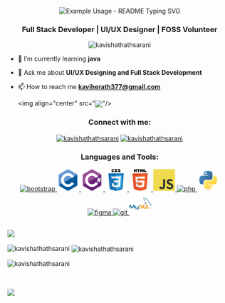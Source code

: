 <p align="center">
  <img src="https://readme-typing-svg.demolab.com/?lines=Hi+👋+I+am+Kavisha+Thathsarani ;&font=Fira%20Code&center=true&width=380&height=50&duration=4000&pause=1000" alt="Example Usage - README Typing SVG">
</p>
<h3 align="center">Full Stack Developer | UI/UX Designer | FOSS Volunteer</h3>

<p align="center"> <img src="https://komarev.com/ghpvc/?username=kavishathathsarani&label=Profile%20views&color=0e75b6&style=flat" alt="kavishathathsarani" /> </p>

- 🌱 I’m currently learning **java**

- 💬 Ask me about **UI/UX Designing and Full Stack Development**

- 📫 How to reach me **kaviherath377@gmail.com**

  <img  align="center"  src="<img  align="center"  src="![image](https://github.com/kavishathathsarani/kavishathathsarani/assets/135618896/3d457baa-0105-45d2-9624-ad574280e338)
"/>"/>
  
<h3 align="center">Connect with me:</h3>
<p align="center">
<a href="https://linkedin.com/in/kavishathathsarani" target="blank"><img align="center" src="https://github.com/Scar1109/skill-icons/blob/main/icons/LinkedIn.svg" alt="kavishathathsarani" height="40" width="50" /></a>
  <a href="https://kaggle.com/kavishathathsarani" target="blank"><img align="center" src="https://raw.githubusercontent.com/rahuldkjain/github-profile-readme-generator/master/src/images/icons/Social/kaggle.svg" alt="kavishathathsarani" height="40" width="50" /></a>
</p>

<h3 align="center">Languages and Tools:</h3>
<p align="center"> 
  <a href="https://getbootstrap.com" target="_blank" rel="noreferrer"> 
    <img src="https://github.com/Scar1109/skill-icons/blob/main/icons/Bootstrap.svg" alt="bootstrap" height="50" width="50"/> 
  </a> 
  <a href="https://www.cprogramming.com/" target="_blank" rel="noreferrer"> 
    <img src="https://raw.githubusercontent.com/devicons/devicon/master/icons/c/c-original.svg" alt="c" height="50" width="50"/> 
  </a> 
  <a href="https://www.w3schools.com/cs/" target="_blank" rel="noreferrer"> 
    <img src="https://raw.githubusercontent.com/devicons/devicon/master/icons/csharp/csharp-original.svg" alt="csharp" height="50" width="50"/> 
  </a> 
  <a href="https://www.w3schools.com/css/" target="_blank" rel="noreferrer"> 
    <img src="https://raw.githubusercontent.com/devicons/devicon/master/icons/css3/css3-original-wordmark.svg" alt="css3" height="50" width="50"/> 
  </a> 
  <a href="https://www.w3.org/html/" target="_blank" rel="noreferrer"> 
    <img src="https://raw.githubusercontent.com/devicons/devicon/master/icons/html5/html5-original-wordmark.svg" alt="html5" height="50" width="50"/> 
  </a> 
  <a href="https://github.com/Scar1109/skill-icons/blob/main/icons/JavaScript.svg" target="_blank" rel="noreferrer"> 
    <img src="https://raw.githubusercontent.com/devicons/devicon/master/icons/javascript/javascript-original.svg" alt="javascript" height="50" width="50"/> 
  </a> 
  <a href="https://www.php.net" target="_blank" rel="noreferrer"> 
    <img src="https://github.com/Scar1109/skill-icons/blob/main/icons/PHP-Dark.svg" alt="php" height="50" width="50"/> 
  </a> 
  <a href="https://www.python.org" target="_blank" rel="noreferrer"> 
    <img src="https://raw.githubusercontent.com/devicons/devicon/master/icons/python/python-original.svg" alt="python" height="50" width="50"/> 
  </a> 
  <a href="https://www.figma.com/" target="_blank" rel="noreferrer"> 
    <img src="https://www.vectorlogo.zone/logos/figma/figma-icon.svg" alt="figma" height="50" width="50"/> 
  </a> 
  <a href="https://git-scm.com/" target="_blank" rel="noreferrer"> 
    <img src="https://www.vectorlogo.zone/logos/git-scm/git-scm-icon.svg" alt="git" height="50" width="50"/> 
  </a> 
  <a href="https://www.mysql.com/" target="_blank" rel="noreferrer"> 
    <img src="https://raw.githubusercontent.com/devicons/devicon/master/icons/mysql/mysql-original-wordmark.svg" alt="mysql" height="50" width="50"/> 
  </a> 
</p>
<br>

<a href="https://github.com/kavishathathsarani">
  <img height="180em" src="https://github-readme-stats-eight-theta.vercel.app/api?username=kavishathathsarani&show_icons=true&theme=algolia&include_all_commits=true&count_private=true"/>
 
</a>

<p><img align="left" src="https://github-readme-stats.vercel.app/api/top-langs?username=kavishathathsarani&show_icons=true&locale=en&layout=compact" alt="kavishathathsarani" /></p>

<p>&nbsp;<img align="center" src="https://github-readme-stats.vercel.app/api?username=kavishathathsarani&show_icons=true&locale=en" alt="kavishathathsarani" /></p
<br>
<p><img align="center" src="https://github-readme-streak-stats.herokuapp.com/?user=kavishathathsarani&" alt="kavishathathsarani" />
  
<br><br>  <img src="https://github.com/kavishathathsarani/kavishathathsarani/assets/135618896/3773e4a7-4d03-4eb6-bf22-87a9b5f0d60b">
</p>
